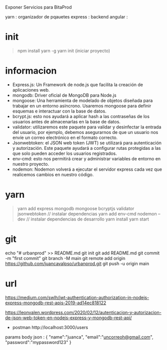 
Exponer Servicios para 
BitaProd

yarn : organizador de pqauetes
express : backend
angular :


# init
> npm install yarn -g
> yarn init (iniciar proyecto)

# informacion 
- Express.js: Un Framework de node.js que facilita la creación de aplicaciones web.
- mongodb: Driver oficial de MongoDB para Node.js
- mongoose: Una herramienta de modelado de objetos diseñada para trabajar en un entorno asíncrono. Usaremos mongoose para definir esquemas e interactuar con la base de datos.
- bcrypt.js: esto nos ayudará a aplicar hash a las contraseñas de los usuarios antes de almacenarlas en la base de datos.
- validator: utilizaremos este paquete para validar y desinfectar la entrada del usuario, por ejemplo, debemos asegurarnos de que un usuario nos envíe un correo electrónico en el formato correcto.
- Jsonwebtoken: el JSON web token (JWT) se utilizará para autenticación y autorización. Este paquete ayudará a configurar rutas protegidas a las que solo pueden acceder los usuarios registrados.
- env-cmd: esto nos permitirá crear y administrar variables de entorno en nuestro proyecto.
- nodemon: Nodemon volverá a ejecutar el servidor express cada vez que realicemos cambios en nuestro código.

# yarn
> yarn add express mongodb mongoose bcryptjs validator jsonwebtoken // instalar dependencias
> yarn add env-cmd nodemon –dev // instalar dependencias de desarrollo 
> yarn install
> yarn start

# git
echo "# urbanprod" >> README.md
git init
git add README.md
git commit -m "first commit"
git branch -M main
git remote add origin https://github.com/juancavalpso/urbanprod.git
git push -u origin main

# url
https://medium.com/swlh/jwt-authentication-authorization-in-nodejs-express-mongodb-rest-apis-2019-ad14ec818122

https://leonvalen.wordpress.com/2020/02/12/autenticacion-y-autorizacion-de-json-web-token-en-nodejs-express-y-mongodb-rest-api/


* postman
http://localhost:3000/users

params body json :
{
	"name":"juanca",
	"email":"uncorreoh@gmail.com",
	"password":"mypassword123"
}
